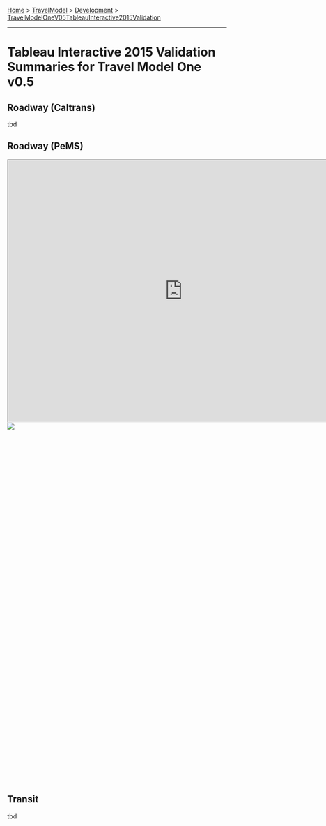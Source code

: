 
[Home](https://github.com/BayAreaMetro/modeling-website/wiki/Home) > [TravelModel](https://github.com/BayAreaMetro/modeling-website/wiki/TravelModel) > [Development](https://github.com/BayAreaMetro/modeling-website/wiki/Development) > [TravelModelOneV05TableauInteractive2015Validation](http://data.mtc.ca.gov/wiki_pages/TravelModelOneV05TableauInteractive2015Validation)

---

# Tableau Interactive 2015 Validation Summaries for Travel Model One v0.5

## Roadway (Caltrans)

tbd

## Roadway (PeMS)

<iframe src="https://public.tableau.com/views/TravelModelOnev0_5RoadwayPeMSValidation/StationDashboard?:embed=y&:display_count=yes" width="800" height="600"></iframe>

<script type='text/javascript' src='https://public.tableausoftware.com/javascripts/api/viz_v1.js'></script>
<div class='tableauPlaceholder' style='width: 1024px; height: 800px;'>
 <noscript><a href='http://data.mtc.ca.gov/wiki_pages/TravelModelOneV05TableauInteractive2015Validation/'><img alt=' ' src='https://publicrevizit.tableausoftware.com/static/images/Tr/TravelModelOnev0_52015RoadwayPeMSValidation/StationDashboard/1_rss.png' style='border: none' /></a></noscript>
 <object class='tableauViz' width='1024' height='800' style='display:none;'>
  <param name='host_url' value='https%3A%2F%2Fpublic.tableausoftware.com%2F' />
  <param name='site_root' value='' />
  <param name='name' value='TravelModelOnev0_52015RoadwayPeMSValidation&#47;StationDashboard' />
  <param name='tabs' value='yes' /><param name='toolbar' value='yes' />
  <param name='static_image' value='https:&#47;&#47;publicrevizit.tableausoftware.com&#47;static&#47;images&#47;Tr&#47;TravelModelOnev0_52015RoadwayPeMSValidation&#47;StationDashboard&#47;1.png' />
  <param name='animate_transition' value='yes' />
  <param name='display_static_image' value='yes' />
  <param name='display_spinner' value='yes' />
  <param name='display_overlay' value='yes' />
  <param name='display_count' value='yes' />
  <param name='showVizHome' value='no' />
 </object>
</div>
<div style='width:1004px;height:22px;padding:0px 10px 0px 0px;color:black;font:normal 8pt verdana,helvetica,arial,sans-serif;'><div style='float:right; padding-right:8px;'><a href='http://www.tableausoftware.com/public/about-tableau-products?ref=https://public.tableausoftware.com/views/TravelModelOnev0_52015RoadwayPeMSValidation/StationDashboard' target='_blank'>Learn About Tableau</a></div></div>

## Transit

tbd

